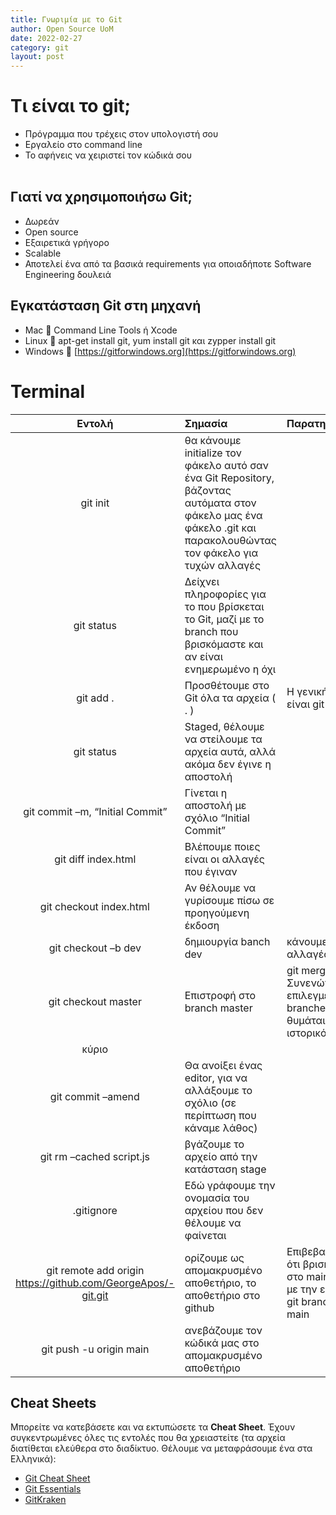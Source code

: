 ```yaml
---
title: Γνωριμία με το Git
author: Open Source UoM
date: 2022-02-27
category: git
layout: post
---
```


# Τι είναι το git;

* Πρόγραμμα που τρέχεις στον υπολογιστή σου  
* Εργαλείο στο command line  
* Το αφήνεις να χειριστεί τον κώδικά σου	
  
## Γιατί να χρησιμοποιήσω Git;

* Δωρεάν  
* Open source  
* Eξαιρετικά γρήγορο  
* Scalable  
* Αποτελεί ένα από τα βασικά requirements για οποιαδήποτε Software Engineering δουλειά

## Εγκατάσταση Git στη μηχανή

* Mac  Command Line Tools ή Xcode  
* Linux  apt-get install git, yum install git και zypper install git  
* Windows  [https://gitforwindows.org](https://gitforwindows.org)  

# Terminal

| **Εντολή**	| **Σημασία**		| **Παρατηρήσεις**  	|
|:-:		|:---				|:---			|
|git init 	| θα κάνουμε initialize τον φάκελο αυτό σαν ένα Git Repository, βάζοντας αυτόματα στον φάκελο μας ένα φάκελο .git και παρακολουθώντας τον φάκελο για τυχών αλλαγές		|   			|
|git status 	| Δείχνει πληροφορίες για το που βρίσκεται το Git, μαζί με το branch που βρισκόμαστε και αν είναι ενημερωμένο η όχι		|   			|
|git add . 	| Προσθέτουμε στο Git όλα τα αρχεία ( . )		|  Η γενική μορφή είναι git add *file* 			|
|git status 	| Staged, θέλουμε να στείλουμε τα αρχεία αυτά, αλλά ακόμα δεν έγινε η αποστολή		|   			|
|git commit –m, “Initial Commit” 	| Γίνεται η αποστολή με σχόλιο “Initial Commit”		|   			|
|git diff index.html	| Βλέπουμε ποιες είναι οι αλλαγές που έγιναν		|   			|
|git checkout index.html	| Αν θέλουμε να γυρίσουμε πίσω σε προηγούμενη έκδοση		|   			|
|git checkout –b dev 	| δημιουργία banch dev		| κάνουμε τις αλλαγές μας  			|
|git checkout master 	| Επιστροφή στο branch master		| git merge dev  Συνενώνει τα επιλεγμένα branches που θυμάται από το ιστορικό στο
κύριο	|
|git commit –amend 	| Θα ανοίξει ένας editor, για να αλλάξουμε το σχόλιο (σε περίπτωση που κάναμε λάθος)		|   			|
|git rm –cached script.js	| βγάζουμε το αρχείο από την κατάσταση stage		|   			|
|.gitignore	| Εδώ γράφουμε την ονομασία του αρχείου που δεν θέλουμε να φαίνεται		|   			|
|git remote add origin https://github.com/GeorgeApos/-git.git	| ορίζουμε ως απομακρυσμένο αποθετήριο, το αποθετήριο στο github | Επιβεβαιώνουμε ότι βρισκόμαστε στο main branch με την εντολή git branch -M main 			|
|git push -u origin main	| ανεβάζουμε τον κώδικά μας στο απομακρυσμένο αποθετήριο		| 			|


## Cheat Sheets

Μπορείτε να κατεβάσετε και να εκτυπώσετε τα **Cheat Sheet**. Έχουν συγκεντρωμένες όλες τις εντολές που θα χρειαστείτε (τα αρχεία διατίθεται ελεύθερα στο διαδίκτυο. Θέλουμε να μεταφράσουμε ένα στα Ελληνικά):

- [Git Cheat Sheet](../post_files/2022-02-27/git-cheat-sheet.pdf)   
- [Git Essentials](../post_files/2022-02-27/git-essentials-cheatsheet.pdf)  
- [GitKraken](../post_files/2022-02-27/gitkraken-git-basics-cheat-sheet.pdf) 
